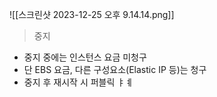 ![[스크린샷 2023-12-25 오후 9.14.14.png]]

> 중지

- 중지 중에는 인스턴스 요금 미청구
- 단 EBS 요금, 다른 구성요소(Elastic IP 등)는 청구
- 중지 후 재시작 시 퍼블릭 ㅑㅖ